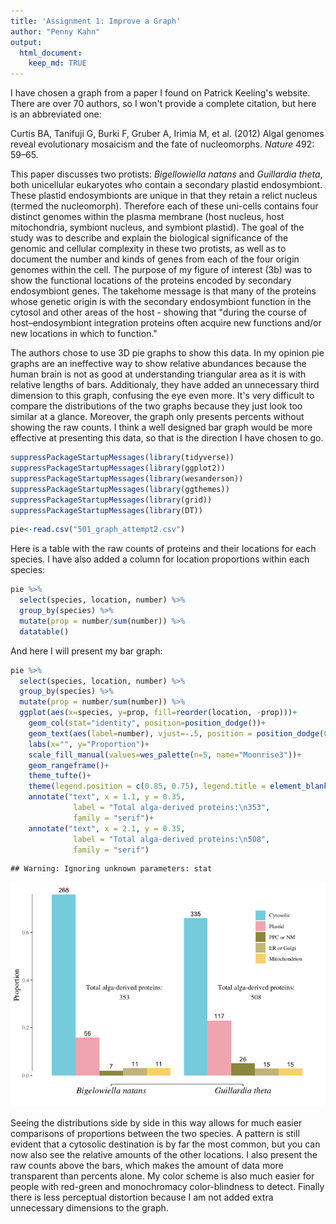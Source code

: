 ```yaml
---
title: 'Assignment 1: Improve a Graph'
author: "Penny Kahn"
output: 
  html_document:
    keep_md: TRUE
---
```


I have chosen a graph from a paper I found on Patrick Keeling's website. There are over 70 authors, so I won't provide a complete citation, but here is an abbreviated one:

Curtis BA, Tanifuji G, Burki F, Gruber A, Irimia M, et al. (2012) Algal genomes reveal evolutionary mosaicism and the fate of nucleomorphs. _Nature_ 492: 59–65.

This paper discusses two protists: _Bigellowiella natans_ and _Guillardia theta_, both unicellular eukaryotes who contain a secondary plastid endosymbiont. These plastid endosymbionts are unique in that they retain a relict nucleus (termed the nucleomorph). Therefore each of these uni-cells contains four distinct genomes within the plasma membrane (host nucleus, host mitochondria, symbiont nucleus, and symbiont plastid). The goal of the study was to describe and explain the biological significance of the genomic and cellular complexity in these two protists, as well as to document the number and kinds of genes from each of the four origin genomes within the cell. The purpose of my figure of interest (3b) was to show the functional locations of the proteins encoded by secondary endosymbiont genes. The takehome message is that many of the proteins whose genetic origin is with the secondary endosymbiont function in the cytosol and other areas of the host - showing that
"during the course of host–endosymbiont integration proteins often acquire new functions and/or new locations in which to function." 



The authors chose to use 3D pie graphs to show this data. In my opinion pie graphs are an ineffective way to show relative abundances because the human brain is not as good at understanding triangular area as it is with relative lengths of bars. Additionaly, they have added an unnecessary third dimension to this graph, confusing the eye even more. It's very difficult to compare the distributions of the two graphs because they just look too similar at a glance. Moreover, the graph only presents percents without showing the raw counts. I think a well designed bar graph would be more effective at presenting this data, so that is the direction I have chosen to go.


```r
suppressPackageStartupMessages(library(tidyverse))
suppressPackageStartupMessages(library(ggplot2))
suppressPackageStartupMessages(library(wesanderson))
suppressPackageStartupMessages(library(ggthemes))
suppressPackageStartupMessages(library(grid))
suppressPackageStartupMessages(library(DT))
```

```r
pie<-read.csv("501_graph_attempt2.csv")
```

Here is a table with the raw counts of proteins and their locations for each species. I have also added a column for location proportions within each species:


```r
pie %>% 
  select(species, location, number) %>% 
  group_by(species) %>% 
  mutate(prop = number/sum(number)) %>% 
  datatable()
```

<!--html_preserve--><div id="htmlwidget-a30322bcef6332136a87" style="width:100%;height:auto;" class="datatables html-widget"></div>
<script type="application/json" data-for="htmlwidget-a30322bcef6332136a87">{"x":{"filter":"none","data":[["1","2","3","4","5","6","7","8","9","10"],["Bigelowiella natans","Bigelowiella natans","Bigelowiella natans","Bigelowiella natans","Bigelowiella natans","Guillardia theta","Guillardia theta","Guillardia theta","Guillardia theta","Guillardia theta"],["Cytosolic","Plastid","PPC or NM","Mitochondrion","ER or Golgi","Cytosolic","Plastid","PPC or NM","Mitochondrion","ER or Golgi"],[268,56,7,11,11,335,117,26,15,15],[0.759206798866855,0.158640226628895,0.0198300283286119,0.0311614730878187,0.0311614730878187,0.659448818897638,0.230314960629921,0.0511811023622047,0.0295275590551181,0.0295275590551181]],"container":"<table class=\"display\">\n  <thead>\n    <tr>\n      <th> <\/th>\n      <th>species<\/th>\n      <th>location<\/th>\n      <th>number<\/th>\n      <th>prop<\/th>\n    <\/tr>\n  <\/thead>\n<\/table>","options":{"columnDefs":[{"className":"dt-right","targets":[3,4]},{"orderable":false,"targets":0}],"order":[],"autoWidth":false,"orderClasses":false}},"evals":[],"jsHooks":[]}</script><!--/html_preserve-->

And here I will present my bar graph:

```r
pie %>%
  select(species, location, number) %>%
  group_by(species) %>%
  mutate(prop = number/sum(number)) %>%
  ggplot(aes(x=species, y=prop, fill=reorder(location, -prop)))+
    geom_col(stat="identity", position=position_dodge())+
    geom_text(aes(label=number), vjust=-.5, position = position_dodge(0.9), size=3.5)+
    labs(x="", y="Proportion")+
    scale_fill_manual(values=wes_palette(n=5, name="Moonrise3"))+
    geom_rangeframe()+
    theme_tufte()+
    theme(legend.position = c(0.85, 0.75), legend.title = element_blank(), axis.text.x=element_text(size=14, face="italic", color="black"), axis.title = element_text(size=12))+
    annotate("text", x = 1.1, y = 0.35,
              label = "Total alga-derived proteins:\n353",
              family = "serif")+
    annotate("text", x = 2.1, y = 0.35,
              label = "Total alga-derived proteins:\n508",
              family = "serif")
```

```
## Warning: Ignoring unknown parameters: stat
```

![](Assignment1_final_files/figure-html/unnamed-chunk-4-1.png)<!-- -->

Seeing the distributions side by side in this way allows for much easier comparisons of proportions between the two species. A pattern is still evident that a cytosolic destination is by far the most common, but you can now also see the relative amounts of the other locations. I also present the raw counts above the bars, which makes the amount of data more transparent than percents alone. My color scheme is also much easier for people with red-green and monochromacy color-blindness to detect. Finally there is less perceptual distortion because I am not added extra unnecessary dimensions to the graph.
